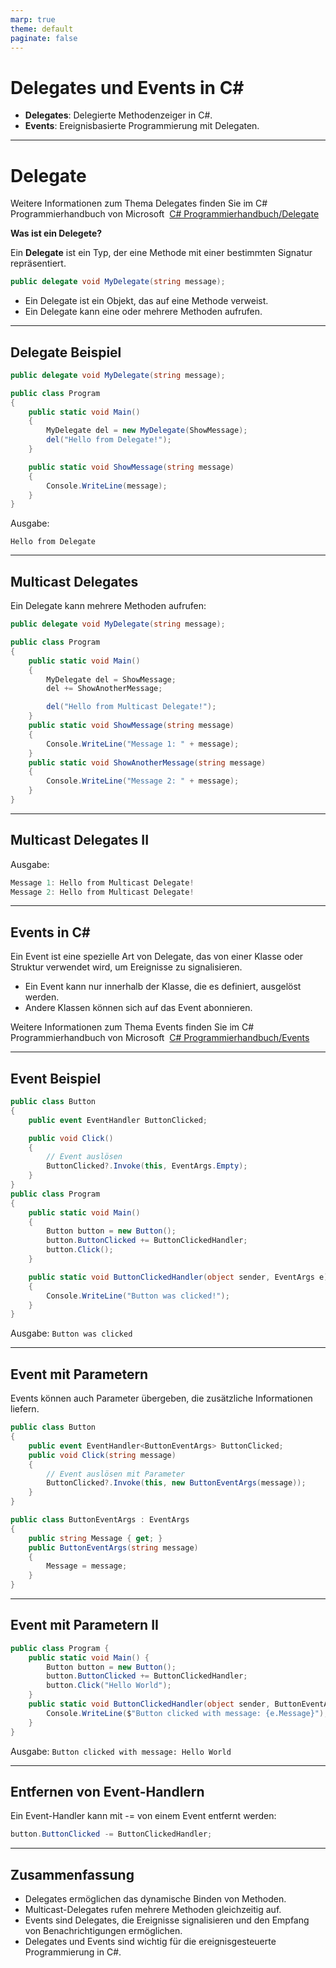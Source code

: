 ```yaml
---
marp: true
theme: default
paginate: false
---
```


# Delegates und Events in C#

- **Delegates**: Delegierte Methodenzeiger in C#.
- **Events**: Ereignisbasierte Programmierung mit Delegaten.

---

# Delegate

Weitere Informationen zum Thema Delegates finden Sie im​ C# Programmierhandbuch von Microsoft​
​
[C# Programmierhandbuch/Delegate](https://learn.microsoft.com/de-de/dotnet/csharp/programming-guide/delegates/)

**Was ist ein Delegete?**

Ein **Delegate** ist ein Typ, der eine Methode mit einer bestimmten Signatur repräsentiert.

```csharp
public delegate void MyDelegate(string message);
```

- Ein Delegate ist ein Objekt, das auf eine Methode verweist.
- Ein Delegate kann eine oder mehrere Methoden aufrufen.

---

## Delegate Beispiel

```csharp
public delegate void MyDelegate(string message);

public class Program
{
    public static void Main()
    {
        MyDelegate del = new MyDelegate(ShowMessage);
        del("Hello from Delegate!");
    }

    public static void ShowMessage(string message)
    {
        Console.WriteLine(message);
    }
}
```

Ausgabe:

`Hello from Delegate`

---

## Multicast Delegates

Ein Delegate kann mehrere Methoden aufrufen:

```csharp
public delegate void MyDelegate(string message);

public class Program
{
    public static void Main()
    {
        MyDelegate del = ShowMessage;
        del += ShowAnotherMessage;

        del("Hello from Multicast Delegate!");
    }
    public static void ShowMessage(string message)
    {
        Console.WriteLine("Message 1: " + message);
    }
    public static void ShowAnotherMessage(string message)
    {
        Console.WriteLine("Message 2: " + message);
    }
}
```

---

## Multicast Delegates II

Ausgabe:

```csharp
Message 1: Hello from Multicast Delegate!
Message 2: Hello from Multicast Delegate!
```

---

## Events in C#

Ein Event ist eine spezielle Art von Delegate, das von einer Klasse oder Struktur verwendet wird, um Ereignisse zu signalisieren.

- Ein Event kann nur innerhalb der Klasse, die es definiert, ausgelöst werden.
- Andere Klassen können sich auf das Event abonnieren.

Weitere Informationen zum Thema Events finden Sie im​ C# Programmierhandbuch von Microsoft​
​
[C# Programmierhandbuch/Events](https://learn.microsoft.com/de-de/dotnet/csharp/programming-guide/events/)

---

## Event Beispiel

```csharp
public class Button
{
    public event EventHandler ButtonClicked;

    public void Click()
    {
        // Event auslösen
        ButtonClicked?.Invoke(this, EventArgs.Empty);
    }
}
public class Program
{
    public static void Main()
    {
        Button button = new Button();
        button.ButtonClicked += ButtonClickedHandler;
        button.Click();
    }

    public static void ButtonClickedHandler(object sender, EventArgs e)
    {
        Console.WriteLine("Button was clicked!");
    }
}
```
Ausgabe: `Button was clicked`

---

## Event mit Parametern

Events können auch Parameter übergeben, die zusätzliche Informationen liefern.

```csharp
public class Button 
{
    public event EventHandler<ButtonEventArgs> ButtonClicked;
    public void Click(string message) 
    {
        // Event auslösen mit Parameter
        ButtonClicked?.Invoke(this, new ButtonEventArgs(message));
    }
}

public class ButtonEventArgs : EventArgs 
{
    public string Message { get; }
    public ButtonEventArgs(string message) 
    {
        Message = message;
    }
}
```

---

## Event mit Parametern II

```csharp
public class Program {
    public static void Main() {
        Button button = new Button();
        button.ButtonClicked += ButtonClickedHandler;
        button.Click("Hello World");
    }
    public static void ButtonClickedHandler(object sender, ButtonEventArgs e) {
        Console.WriteLine($"Button clicked with message: {e.Message}");
    }
}
```
Ausgabe: `Button clicked with message: Hello World`

---

## Entfernen von Event-Handlern

Ein Event-Handler kann mit -= von einem Event entfernt werden:

```csharp
button.ButtonClicked -= ButtonClickedHandler;
```

---

## Zusammenfassung

- Delegates ermöglichen das dynamische Binden von Methoden.
- Multicast-Delegates rufen mehrere Methoden gleichzeitig auf.
- Events sind Delegates, die Ereignisse signalisieren und den Empfang von Benachrichtigungen ermöglichen.
- Delegates und Events sind wichtig für die ereignisgesteuerte Programmierung in C#.
  